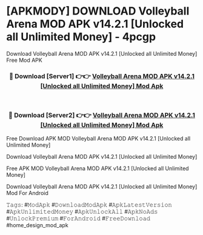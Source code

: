# [APKMODY] DOWNLOAD Volleyball Arena MOD APK v14.2.1 [Unlocked all Unlimited Money] - 4pcgp
Download Volleyball Arena MOD APK v14.2.1 [Unlocked all Unlimited Money] Free Mod APK

<div align="center">
<h3>🔴 Download [Server1] 👉👉 <a href="https://apk-comot.site?title=Volleyball_Arena_MOD_APK_v14.2.1_[Unlocked_all_Unlimited_Money]">Volleyball Arena MOD APK v14.2.1 [Unlocked all Unlimited Money] Mod Apk</a></h3><br>

<h3>🔴 Download [Server2] 👉👉 <a href="https://apk-comot.site?title=Volleyball_Arena_MOD_APK_v14.2.1_[Unlocked_all_Unlimited_Money]">Volleyball Arena MOD APK v14.2.1 [Unlocked all Unlimited Money] Mod Apk</a></h3>
</div>


Free Download APK MOD Volleyball Arena MOD APK v14.2.1 [Unlocked all Unlimited Money]

Download Volleyball Arena MOD APK v14.2.1 [Unlocked all Unlimited Money] 

Free APK MOD Volleyball Arena MOD APK v14.2.1 [Unlocked all Unlimited Money] 

Download Volleyball Arena MOD APK v14.2.1 [Unlocked all Unlimited Money] Mod For Android

𝚃𝚊𝚐𝚜: #𝙼𝚘𝚍𝙰𝚙𝚔 #𝙳𝚘𝚠𝚗𝚕𝚘𝚊𝚍𝙼𝚘𝚍𝙰𝚙𝚔 #𝙰𝚙𝚔𝙻𝚊𝚝𝚎𝚜𝚝𝚅𝚎𝚛𝚜𝚒𝚘𝚗 #𝙰𝚙𝚔𝚄𝚗𝚕𝚒𝚖𝚒𝚝𝚎𝚍𝙼𝚘𝚗𝚎𝚢 #𝙰𝚙𝚔𝚄𝚗𝚕𝚘𝚌𝚔𝙰𝚕𝚕 #𝙰𝚙𝚔𝙽𝚘𝙰𝚍𝚜 #𝚄𝚗𝚕𝚘𝚌𝚔𝙿𝚛𝚎𝚖𝚒𝚞𝚖 #𝙵𝚘𝚛𝙰𝚗𝚍𝚛𝚘𝚒𝚍 #𝙵𝚛𝚎𝚎𝙳𝚘𝚠𝚗𝚕𝚘𝚊𝚍 #home_design_mod_apk